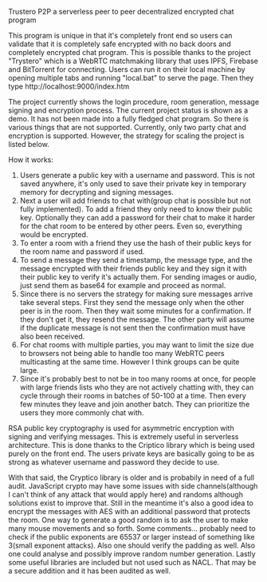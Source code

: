 Trustero P2P a serverless peer to peer decentralized encrypted chat program

This program is unique in that it's completely front end so users can validate that it is completely safe
encrypted with no back doors and completely encrypted chat program. This is possible thanks to the project
"Trystero" which is a WebRTC matchmaking library that uses IPFS, Firebase and BitTorrent for connecting.
Users can run it on their local machine by opening multiple tabs and running "local.bat" to serve the page.
Then they type http://localhost:9000/index.htm

The project currently shows the login procedure, room generation, message signing and encryption process.
The current project status is shown as a demo. It has not been made into a fully fledged chat program.
So there is various things that are not supported. Currently, only two party chat and encryption is supported.
However, the strategy for scaling the project is listed below.

How it works:
1) Users generate a public key with a username and password. This is not saved anywhere, it's only used to save
   their private key in temporary memory for decrypting and signing messages.
2) Next a user will add friends to chat with(group chat is possible but not fully implemented). To add a friend
   they only need to know their public key. Optionally they can add a password for their chat to make it harder
   for the chat room to be entered by other peers. Even so, everything would be encrypted.
3) To enter a room with a friend they use the hash of their public keys for the room name and password if used.
4) To send a message they send a timestamp, the message type, and the message encrypted with their friends public
   key and they sign it with their public key to verify it's actually them. For sending images or audio, just send
   them as base64 for example and proceed as normal.
5) Since there is no servers the strategy for making sure messages arrive take several steps. First they send
   the message only when the other peer is in the room. Then they wait some minutes for a confirmation. If they
   don't get it, they resend the message. The other party will assume if the duplicate message is not sent then
   the confirmation must have also been received.
6) For chat rooms with multiple parties, you may want to limit the size due to browsers not being able to handle
   too many WebRTC peers multicasting at the same time. However I think groups can be quite large.
7) Since it's probably best to not be in too many rooms at once, for people with large friends lists who they are
   not actively chatting with, they can cycle through their rooms in batches of 50-100 at a time. Then every few
   minutes they leave and join another batch. They can prioritize the users they more commonly chat with.

RSA public key cryptography is used for asymmetric encryption with signing and verifying messages. This is 
extremely useful in serverless architecture. This is done thanks to the Criptico library which is being used 
purely on the front end. The users private keys are basically going to be as strong as whatever username and
password they decide to use.

With that said, the Cryptico library is older and is probabily in need of a full audit. JavaScript crypto
may have some issues with side channels(although I can't think of any attack that would apply here) and randoms
although solutions exist to improve that. Still in the meantime it's also a good idea to encrypt the messages with
AES with an additional password that protects the room. One way to generate a good random is to ask the user to 
make many mouse movements and so forth. Some comments... probably need to check if the public exponents are 65537 
or larger instead of something like 3(small exponent attacks). Also one should verify the padding as well.
Also one could analyse and possibly improve random number generation. Lastly some useful libraries are included
but not used such as NACL. That may be a secure addition and it has been audited as well.